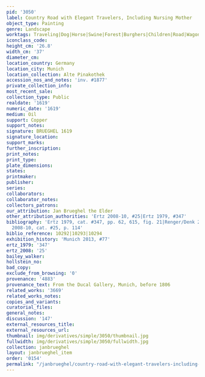 ```yaml
---
pid: '3050'
label: Country Road with Elegant Travelers, Including Nursing Mother
object_type: Painting
genre: Landscape
worktags: Traveling|Dog|Horse|Swine|Forest|Burghers|Children|Road|Wagon
iconclass_code:
height_cm: '26.8'
width_cm: '37'
diameter_cm:
location_country: Germany
location_city: Munich
location_collection: Alte Pinakothek
accession_nos_and_notes: 'inv. #1877'
private_collection_info:
most_recent_sale:
collection_type: Public
realdate: '1619'
numeric_date: '1619'
medium: Oil
support: Copper
support_notes:
signature: BRUEGHEL 1619
signature_location:
support_marks:
further_inscription:
print_notes:
print_type:
plate_dimensions:
states:
printmaker:
publisher:
series:
collaborators:
collaborator_notes:
collectors_patrons:
our_attribution: Jan Brueghel the Elder
other_attribution_authorities: 'Ertz 2008-10, #25|Ertz 1979, #347'
bibliography: 'Ertz 1979, cat. #347, pp. 62, 615, fig. 21|Renger/Denk 2002, p. 112|Ertz
  2008-10, cat. #25, p. 114'
biblio_reference: 10292|10293|10294
exhibition_history: 'Munich 2013, #77'
ertz_1979: '347'
ertz_2008: '25'
bailey_walker:
hollstein_no:
bad_copy:
exclude_from_browsing: '0'
provenance: '4883'
provenance_text: From the Ducal Gallery, Munich, before 1806
related_works: '3669'
related_works_notes:
copies_and_variants:
curatorial_files:
general_notes:
discussion: '147'
external_resources_title:
external_resources_url:
thumbnail: img/derivatives/simple/3050/thumbnail.jpg
fullwidth: img/derivatives/simple/3050/fullwidth.jpg
collection: janbrueghel
layout: janbrueghel_item
order: '0154'
permalink: "/janbrueghel/country-road-with-elegant-travelers-including-nursing-mother"
---
```

